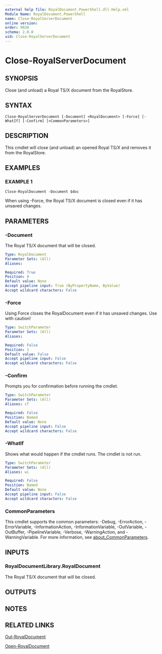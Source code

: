 ```yaml
---
external help file: RoyalDocument.PowerShell.dll-Help.xml
Module Name: RoyalDocument.PowerShell
name: Close-RoyalServerDocument
online version:
order: 9920
schema: 2.0.0
uid: Close-RoyalServerDocument
---
```


# Close-RoyalServerDocument

## SYNOPSIS
Close (and unload) a Royal TS/X document from the RoyalStore.

## SYNTAX

```
Close-RoyalServerDocument [-Document] <RoyalDocument> [-Force] [-WhatIf] [-Confirm] [<CommonParameters>]
```

## DESCRIPTION
This cmdlet will close (and unload) an opened Royal TS/X and removes it from the RoyalStore.

## EXAMPLES

### EXAMPLE 1
```
Close-RoyalDocument -Document $doc
```

When using -Force, the Royal TS/X document is closed even if it has unsaved changes.

## PARAMETERS

### -Document
The Royal TS/X document that will be closed.

```yaml
Type: RoyalDocument
Parameter Sets: (All)
Aliases:

Required: True
Position: 0
Default value: None
Accept pipeline input: True (ByPropertyName, ByValue)
Accept wildcard characters: False
```

### -Force
Using Force closes the RoyalDocument even if it has unsaved changes.
Use with caution!

```yaml
Type: SwitchParameter
Parameter Sets: (All)
Aliases:

Required: False
Position: 1
Default value: False
Accept pipeline input: False
Accept wildcard characters: False
```

### -Confirm
Prompts you for confirmation before running the cmdlet.

```yaml
Type: SwitchParameter
Parameter Sets: (All)
Aliases: cf

Required: False
Position: Named
Default value: None
Accept pipeline input: False
Accept wildcard characters: False
```

### -WhatIf
Shows what would happen if the cmdlet runs.
The cmdlet is not run.

```yaml
Type: SwitchParameter
Parameter Sets: (All)
Aliases: wi

Required: False
Position: Named
Default value: None
Accept pipeline input: False
Accept wildcard characters: False
```

### CommonParameters
This cmdlet supports the common parameters: -Debug, -ErrorAction, -ErrorVariable, -InformationAction, -InformationVariable, -OutVariable, -OutBuffer, -PipelineVariable, -Verbose, -WarningAction, and -WarningVariable. For more information, see [about_CommonParameters](http://go.microsoft.com/fwlink/?LinkID=113216).

## INPUTS

### RoyalDocumentLibrary.RoyalDocument
The Royal TS/X document that will be closed.

## OUTPUTS

## NOTES

## RELATED LINKS

[Out-RoyalDocument]()

[Open-RoyalDocument]()

